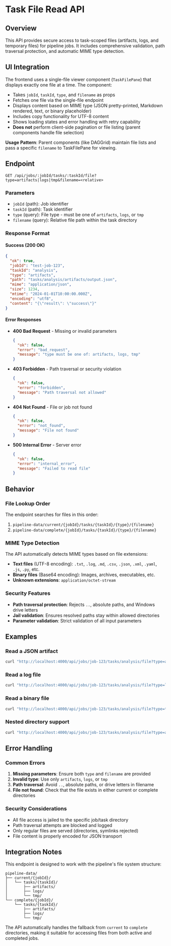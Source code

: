 # Task File Read API

## Overview

This API provides secure access to task-scoped files (artifacts, logs, and temporary files) for pipeline jobs. It includes comprehensive validation, path traversal protection, and automatic MIME type detection.

## UI Integration

The frontend uses a single-file viewer component (`TaskFilePane`) that displays exactly one file at a time. The component:

- Takes `jobId`, `taskId`, `type`, and `filename` as props
- Fetches one file via the single-file endpoint
- Displays content based on MIME type (JSON pretty-printed, Markdown rendered, text, or binary placeholder)
- Includes copy functionality for UTF-8 content
- Shows loading states and error handling with retry capability
- **Does not** perform client-side pagination or file listing (parent components handle file selection)

**Usage Pattern**: Parent components (like DAGGrid) maintain file lists and pass a specific `filename` to TaskFilePane for viewing.

## Endpoint

```
GET /api/jobs/:jobId/tasks/:taskId/file?type=artifacts|logs|tmp&filename=<relative>
```

### Parameters

- `jobId` (path): Job identifier
- `taskId` (path): Task identifier
- `type` (query): File type - must be one of `artifacts`, `logs`, or `tmp`
- `filename` (query): Relative file path within the task directory

### Response Format

#### Success (200 OK)

```json
{
  "ok": true,
  "jobId": "test-job-123",
  "taskId": "analysis",
  "type": "artifacts",
  "path": "tasks/analysis/artifacts/output.json",
  "mime": "application/json",
  "size": 1234,
  "mtime": "2024-01-01T10:00:00.000Z",
  "encoding": "utf8",
  "content": "{\"result\": \"success\"}"
}
```

#### Error Responses

- **400 Bad Request** - Missing or invalid parameters

  ```json
  {
    "ok": false,
    "error": "bad_request",
    "message": "type must be one of: artifacts, logs, tmp"
  }
  ```

- **403 Forbidden** - Path traversal or security violation

  ```json
  {
    "ok": false,
    "error": "forbidden",
    "message": "Path traversal not allowed"
  }
  ```

- **404 Not Found** - File or job not found

  ```json
  {
    "ok": false,
    "error": "not_found",
    "message": "File not found"
  }
  ```

- **500 Internal Error** - Server error
  ```json
  {
    "ok": false,
    "error": "internal_error",
    "message": "Failed to read file"
  }
  ```

## Behavior

### File Lookup Order

The endpoint searches for files in this order:

1. `pipeline-data/current/{jobId}/tasks/{taskId}/{type}/{filename}`
2. `pipeline-data/complete/{jobId}/tasks/{taskId}/{type}/{filename}`

### MIME Type Detection

The API automatically detects MIME types based on file extensions:

- **Text files** (UTF-8 encoding): `.txt`, `.log`, `.md`, `.csv`, `.json`, `.xml`, `.yaml`, `.js`, `.py`, etc.
- **Binary files** (Base64 encoding): Images, archives, executables, etc.
- **Unknown extensions**: `application/octet-stream`

### Security Features

- **Path traversal protection**: Rejects `..`, absolute paths, and Windows drive letters
- **Jail validation**: Ensures resolved paths stay within allowed directories
- **Parameter validation**: Strict validation of all input parameters

## Examples

### Read a JSON artifact

```bash
curl "http://localhost:4000/api/jobs/job-123/tasks/analysis/file?type=artifacts&filename=output.json"
```

### Read a log file

```bash
curl "http://localhost:4000/api/jobs/job-123/tasks/analysis/file?type=logs&filename=execution.log"
```

### Read a binary file

```bash
curl "http://localhost:4000/api/jobs/job-123/tasks/analysis/file?type=tmp&filename=data.bin"
```

### Nested directory support

```bash
curl "http://localhost:4000/api/jobs/job-123/tasks/analysis/file?type=artifacts&filename=subdir/report.json"
```

## Error Handling

### Common Errors

1. **Missing parameters**: Ensure both `type` and `filename` are provided
2. **Invalid type**: Use only `artifacts`, `logs`, or `tmp`
3. **Path traversal**: Avoid `..`, absolute paths, or drive letters in filename
4. **File not found**: Check that the file exists in either current or complete directories

### Security Considerations

- All file access is jailed to the specific job/task directory
- Path traversal attempts are blocked and logged
- Only regular files are served (directories, symlinks rejected)
- File content is properly encoded for JSON transport

## Integration Notes

This endpoint is designed to work with the pipeline's file system structure:

```
pipeline-data/
├── current/{jobId}/
│   └── tasks/{taskId}/
│       ├── artifacts/
│       ├── logs/
│       └── tmp/
└── complete/{jobId}/
    └── tasks/{taskId}/
        ├── artifacts/
        ├── logs/
        └── tmp/
```

The API automatically handles the fallback from `current` to `complete` directories, making it suitable for accessing files from both active and completed jobs.

